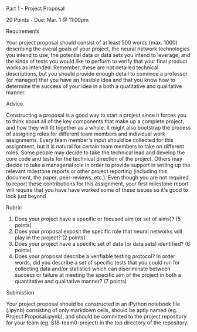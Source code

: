Part 1 - Project Proposal

20 Points - Due: Mar. 1 @ 11:00pm

Requirements

Your project proposal should consist of at least 500 words (max. 1000) describing the overal goals of your project, the neural network
technologies you intend to use, the potential data or data sets you intend to leverage, and the kinds of tests you would like to perform to
verify that your final product works as intended. Remember, these are not detailed technical descriptions, but you should provide enough
detail to convince a professor (or manager) that you have an feasible idea and that you know how to determine the success of your idea
in a both a quatitative and qualitative manner.

Advice

Constructing a proposal is a good way to start a project since it forces you to think about all of the key components that make up a
complete project, and how they will fit together as a whole. It might also bootstrap the process of assigning roles for different team
members and individual work assignments. Every team member's input should be collected for this assignment, but it is natural for certain
team members to take on different roles. Some people may decide to take the technical lead and develop the core code and tests for the
technical direction of the project. Others may decide to take a managerial role in order to provide support in writing up the relevant
milestone reports or other project reporting (including this document, the paper, peer-reviews, etc.). Even though you are not required to
report these contributions for this assignment, your first milestone report will require that you have have worked some of these issues so
it's good to look just beyond

Rubric

1. Does your project have a specific or focused aim (or set of aims)? (5 points)
2. Does your proposal exposit the specific role that neural networks will play in the project? (2 points)
3. Does your project have a specific set of data (or data sets) identified? (6 points)
4. Does your proposal describe a verifiable testing protocol? In order words, did you describe a set of specific tests that you could run
for collecting data and/or statistics which can discriminate between success or failure at meeting the specific aim of the project in
both a quantitative and qualitative manner? (7 points)

Submission

Your project proposal should be constructed in an iPython notebook file (.ipynb) consisting of only markdown cells, should be aptly named
(eg. Project Proposal.ipynb), and should be committed to the project repository for your team (eg. S18-team0-project) in the top directory of the repository.
